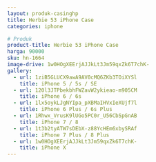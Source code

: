 ```yaml
---
layout: produk-casinghp
title: Herbie 53 iPhone Case
categories: iphone

# Produk
product-title: Herbie 53 iPhone Case
harga: 90000
sku: hn-1664
image-drive: 1w0HOgXEErjAJJkLt3Jm59qxZk6T7chK-
gallery:
  - url: 1ziB5GLUCX9awA9AV0cMQ6ZKb3TOiXYSl
    title: iPhone 5 / 5s / SE
  - url: 120l3JTPbekbhFWZavW2ykieao-m905CM
    title: iPhone 6 / 6s
  - url: 1lx5oykLJgNYIpa_pXBMaIHVxIeXUjf7l
    title: iPhone 6 Plus / 6s Plus
  - url: 1Rhwx_VrusK9lUGo5PC0r_U56CbSpGnAB
    title: iPhone 7 / 8
  - url: 1t3b2tyATW7sDEbX-z88YcHEm6xbySRAf
    title: iPhone 7 Plus / 8 Plus
  - url: 1w0HOgXEErjAJJkLt3Jm59qxZk6T7chK-
    title: iPhone X
---
```

